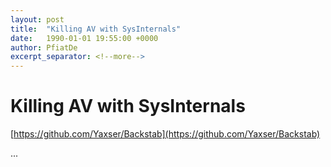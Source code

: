 ```yaml
---
layout: post
title:  "Killing AV with SysInternals"
date:   1990-01-01 19:55:00 +0000
author: PfiatDe
excerpt_separator: <!--more-->
---
```


# Killing AV with SysInternals

[https://github.com/Yaxser/Backstab](https://github.com/Yaxser/Backstab)

...
<!--more-->
